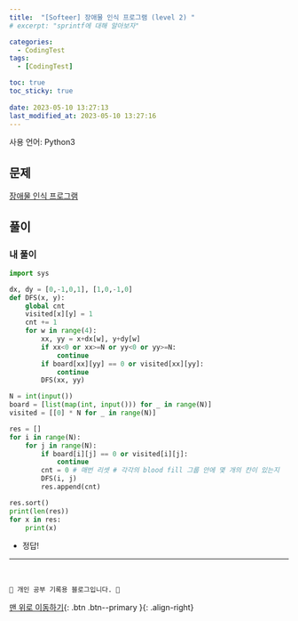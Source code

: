 ```yaml
---
title:  "[Softeer] 장애물 인식 프로그램 (level 2) "
# excerpt: "sprintf에 대해 알아보자"

categories:
  - CodingTest
tags:
  - [CodingTest]

toc: true
toc_sticky: true
 
date: 2023-05-10 13:27:13
last_modified_at: 2023-05-10 13:27:16
---
```


사용 언어: Python3

## 문제
[장애물 인식 프로그램](https://softeer.ai/practice/info.do?idx=1&eid=409)


## 풀이
### 내 풀이
```py
import sys

dx, dy = [0,-1,0,1], [1,0,-1,0]
def DFS(x, y):
    global cnt
    visited[x][y] = 1
    cnt += 1
    for w in range(4):
        xx, yy = x+dx[w], y+dy[w]
        if xx<0 or xx>=N or yy<0 or yy>=N:
            continue
        if board[xx][yy] == 0 or visited[xx][yy]:
            continue
        DFS(xx, yy)

N = int(input())
board = [list(map(int, input())) for _ in range(N)]
visited = [[0] * N for _ in range(N)]

res = []
for i in range(N):
    for j in range(N):
        if board[i][j] == 0 or visited[i][j]:
            continue
        cnt = 0 # 매번 리셋 # 각각의 blood fill 그룹 안에 몇 개의 칸이 있는지
        DFS(i, j)
        res.append(cnt)

res.sort()
print(len(res))
for x in res:
    print(x)
```
- 정답!











***
<br>


    💛 개인 공부 기록용 블로그입니다. 👻

[맨 위로 이동하기](#){: .btn .btn--primary }{: .align-right}